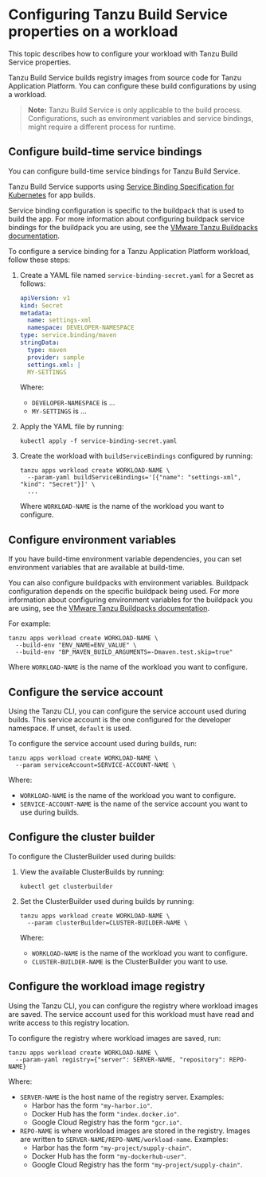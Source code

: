 # Configuring Tanzu Build Service properties on a workload

This topic describes how to configure your workload with Tanzu Build Service properties.

Tanzu Build Service builds registry images from source code for Tanzu Application Platform.
You can configure these build configurations by using a workload.

>**Note:** Tanzu Build Service is only applicable to the build process.
>Configurations, such as environment variables and service bindings, might require
>a different process for runtime.

## <a id="service-bindings"></a> Configure build-time service bindings

You can configure build-time service bindings for Tanzu Build Service.

Tanzu Build Service supports using [Service Binding Specification for Kubernetes](https://github.com/k8s-service-bindings/spec)
for app builds.

Service binding configuration is specific to the buildpack that is used to build the app.
For more information about configuring buildpack service bindings for the buildpack you are using,
see the [VMware Tanzu Buildpacks documentation](https://docs.vmware.com/en/VMware-Tanzu-Buildpacks/services/tanzu-buildpacks/GUID-index.html).

To configure a service binding for a Tanzu Application Platform workload, follow these steps:

1. Create a YAML file named `service-binding-secret.yaml` for a Secret as follows:

    ```yaml
    apiVersion: v1
    kind: Secret
    metadata:
      name: settings-xml
      namespace: DEVELOPER-NAMESPACE
    type: service.binding/maven
    stringData:
      type: maven
      provider: sample
      settings.xml: |
      MY-SETTINGS
    ```

    Where:
    - `DEVELOPER-NAMESPACE` is ...
    - `MY-SETTINGS` is ... <!-- what would be in these settings? is there an example? -->

2. Apply the YAML file by running:

    ```console
    kubectl apply -f service-binding-secret.yaml
    ```

3. Create the workload with `buildServiceBindings` configured by running:

    ```console
    tanzu apps workload create WORKLOAD-NAME \
      --param-yaml buildServiceBindings='[{"name": "settings-xml", "kind": "Secret"}]' \
      ...
    ```

    Where `WORKLOAD-NAME` is the name of the workload you want to configure.

## <a id="env-vars"></a> Configure environment variables

If you have build-time environment variable dependencies, you can set environment variables
that are available at build-time.

You can also configure buildpacks with environment variables.
Buildpack configuration depends on the specific buildpack being used.
For more information about configuring environment variables for the buildpack you are using,
see the [VMware Tanzu Buildpacks documentation](https://docs.vmware.com/en/VMware-Tanzu-Buildpacks/services/tanzu-buildpacks/GUID-index.html).

For example:

```console
tanzu apps workload create WORKLOAD-NAME \
  --build-env "ENV_NAME=ENV_VALUE" \
  --build-env "BP_MAVEN_BUILD_ARGUMENTS=-Dmaven.test.skip=true"
```

Where `WORKLOAD-NAME` is the name of the workload you want to configure.

## <a id="service-account"></a> Configure the service account

Using the Tanzu CLI, you can configure the service account used during builds.
This service account is the one configured for the developer namespace.
If unset, `default` is used.

To configure the service account used during builds, run:

```console
tanzu apps workload create WORKLOAD-NAME \
  --param serviceAccount=SERVICE-ACCOUNT-NAME \
```

Where:

- `WORKLOAD-NAME` is the name of the workload you want to configure.
- `SERVICE-ACCOUNT-NAME` is the name of the service account you want to use during builds.

## <a id="cluster-builder"></a> Configure the cluster builder

To configure the ClusterBuilder used during builds:

1. View the available ClusterBuilds by running:

    ```console
    kubectl get clusterbuilder
    ```

1. Set the ClusterBuilder used during builds by running:

    ```console
    tanzu apps workload create WORKLOAD-NAME \
      --param clusterBuilder=CLUSTER-BUILDER-NAME \
    ```

    Where:

    - `WORKLOAD-NAME` is the name of the workload you want to configure.
    - `CLUSTER-BUILDER-NAME` is the ClusterBuilder you want to use.

## <a id="registry"></a> Configure the workload image registry

Using the Tanzu CLI, you can configure the registry where workload images are saved.
The service account used for this workload must have read and write access to this registry location.

To configure the registry where workload images are saved, run:

```console
tanzu apps workload create WORKLOAD-NAME \
  --param-yaml registry={"server": SERVER-NAME, "repository": REPO-NAME}
```

Where:

- `SERVER-NAME` is the host name of the registry server. Examples:
  - Harbor has the form `"my-harbor.io"`.
  - Docker Hub has the form `"index.docker.io"`.
  - Google Cloud Registry has the form `"gcr.io"`.
- `REPO-NAME` is where workload images are stored in the registry.
Images are written to `SERVER-NAME/REPO-NAME/workload-name`. Examples:
  - Harbor has the form `"my-project/supply-chain"`.
  - Docker Hub has the form `"my-dockerhub-user"`.
  - Google Cloud Registry has the form `"my-project/supply-chain"`.
